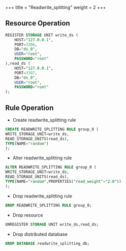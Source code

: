 +++
title = "Readwrite_splitting"
weight = 2
+++

## Resource Operation

```sql
REGISTER STORAGE UNIT write_ds (
    HOST="127.0.0.1",
    PORT=3306,
    DB="ds_0",
    USER="root",
    PASSWORD="root"
),read_ds (
    HOST="127.0.0.1",
    PORT=3307,
    DB="ds_0",
    USER="root",
    PASSWORD="root"
);
```

## Rule Operation

- Create readwrite_splitting rule

```sql
CREATE READWRITE_SPLITTING RULE group_0 (
WRITE_STORAGE_UNIT=write_ds,
READ_STORAGE_UNITS(read_ds),
TYPE(NAME="random")
);
```

- Alter readwrite_splitting rule

```sql
ALTER READWRITE_SPLITTING RULE group_0 (
WRITE_STORAGE_UNIT=write_ds,
READ_STORAGE_UNITS(read_ds),
TYPE(NAME="random",PROPERTIES("read_weight"="2:0"))
);
```

- Drop readwrite_splitting rule

```sql
DROP READWRITE_SPLITTING RULE group_0;
```

- Drop resource

```sql
UNREGISTER STORAGE UNIT write_ds,read_ds;
```

- Drop distributed database

```sql
DROP DATABASE readwrite_splitting_db;
```
